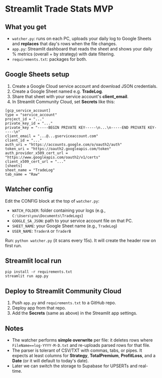 # Streamlit Trade Stats MVP

## What you get
- `watcher.py`: runs on each PC, uploads your daily log to Google Sheets and **replaces** that day's rows when the file changes.
- `app.py`: Streamlit dashboard that reads the sheet and shows your daily % metrics (overall + by strategy) with date filtering.
- `requirements.txt`: packages for both.

## Google Sheets setup
1. Create a Google Cloud service account and download JSON credentials.
2. Create a Google Sheet named e.g. **TradeLog**.
3. Share that sheet with your service account's **client_email**.
4. In Streamlit Community Cloud, set **Secrets** like this:
```
[gcp_service_account]
type = "service_account"
project_id = "..."
private_key_id = "..."
private_key = "-----BEGIN PRIVATE KEY-----\n...\n-----END PRIVATE KEY-----\n"
client_email = "...@...gserviceaccount.com"
client_id = "..."
auth_uri = "https://accounts.google.com/o/oauth2/auth"
token_uri = "https://oauth2.googleapis.com/token"
auth_provider_x509_cert_url = "https://www.googleapis.com/oauth2/v1/certs"
client_x509_cert_url = "..."
[sheets]
sheet_name = "TradeLog"
tab_name = "Raw"
```

## Watcher config
Edit the CONFIG block at the top of `watcher.py`:
- `WATCH_FOLDER`: folder containing your logs (e.g., `C:\Users\you\Documents\TradeLogs`)
- `GOOGLE_SA_JSON`: path to your service account file on that PC.
- `SHEET_NAME`: your Google Sheet name (e.g., `TradeLog`)
- `USER_NAME`: `TraderA` or `TraderB`

Run: `python watcher.py` (it scans every 15s). It will create the header row on first run.

## Streamlit local run
```
pip install -r requirements.txt
streamlit run app.py
```

## Deploy to Streamlit Community Cloud
1. Push `app.py` and `requirements.txt` to a GitHub repo.
2. Deploy app from that repo.
3. Add the **Secrets** (same as above) in the Streamlit app settings.

## Notes
- The watcher performs **simple overwrite** per file: it deletes rows where `FileName==log-YYYY-M-D.txt` and re-uploads parsed rows for that file.
- The parser is tolerant of CSV/TXT with commas, tabs, or pipes. It expects at least columns for **Strategy**, **TotalPremium**, **ProfitLoss**, and a **Date** (or it will default to today's date).
- Later we can switch the storage to Supabase for UPSERTs and real-time.

